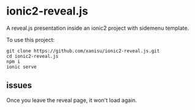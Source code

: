 # ionic2-reveal.js

A reveal.js presentation inside an ionic2 project with sidemenu template.

To use this project:
```shell
git clone https://github.com/xanisu/ionic2-reveal.js.git
cd ionic2-reveal.js
npm i
ionic serve
```

## issues
Once you leave the reveal page, it won't load again. 
